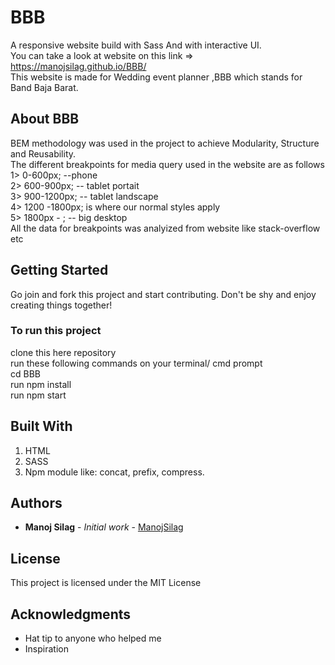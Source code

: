 
# BBB

 A responsive website build with Sass And with interactive UI.                                                                            
 You can take a look at website on this link => https://manojsilag.github.io/BBB/                                                            
 This website is made for Wedding event planner ,BBB which stands for Band Baja Barat.                                                                   
 
 ## About BBB                                                                                                                                      
 BEM methodology was used in the project to achieve Modularity, Structure and Reusability.                                                           
 The different breakpoints for media query used in the website are as follows                                                                   
 1> 0-600px;  --phone                                                                                                                    
 2> 600-900px; -- tablet portait                                                                                                              
 3> 900-1200px; -- tablet landscape                                                                                                         
 4> 1200 -1800px; is where our normal styles apply                                                                                            
 5> 1800px - ;  -- big desktop                                                                                                               
  All the data for breakpoints was analyized from website like stack-overflow etc                                                         

## Getting Started                                                                                                                        
Go join and fork this project and start contributing. Don't be shy and enjoy creating things together!                                     
### To run this project                                                                                                                             
clone this here repository                                                                                                                           
run these following commands on your terminal/ cmd prompt                                                                                       
 cd BBB                                                                                                                                                                             
 run npm install                                                                                                                                 
 run npm start                                                                                                                                       
## Built With                                                                                                                                      
1) HTML                                                                                                                                           
2) SASS                                                                                                                                         
3) Npm module like: concat, prefix, compress.                                                                                                  
## Authors                                                                                                                                     
* **Manoj Silag** - *Initial work* - [ManojSilag](https://github.com/ManojSilag)                                                                  
## License                                                                                                                                                        
This project is licensed under the MIT License                                                                                                      
## Acknowledgments                                                                                                                                           
* Hat tip to anyone who helped me
* Inspiration
